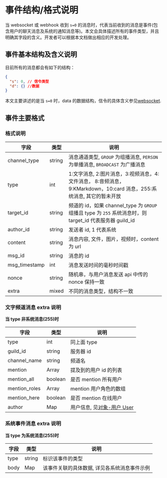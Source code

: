 # 事件结构/格式说明

当 websocket 或 webhook 收到 `s=0` 的消息时，代表当前收到的消息是事件(包含用户的聊天消息及系统的通知消息等)。本文会具体描述所有的事件类型，并且明确其字段的含义。开发者可以根据本文档做出相应的开发处理。

## 事件基本结构及含义说明

目前所有的消息都会有如下的结构：

```json
{
  "s": 0, // 信令类型
  "d": {} //数据
}
```

本文主要讲述的是当 `s=0` 时，data 的数据结构，信令的具体含义参见[websocket](https://developer.kaiheila.cn/doc/websocket).

## 事件主要格式

### 格式说明

| 字段          | 类型   | 说明                                                                                 |
| ------------- | ------ |------------------------------------------------------------------------------------|
| channel_type  | string | 消息通道类型, `GROUP` 为组播消息, `PERSON` 为单播消息, `BROADCAST` 为广播消息                           |
| type          | int    | 1:文字消息, 2:图片消息，3:视频消息，4:文件消息， 8:音频消息，9:KMarkdown，10:card 消息，255:系统消息, 其它的暂未开放      |
| target_id     | string | 频道的 id，如果 channel_type 为 `GROUP` 组播且 type 为 `255` 系统消息时，则 target_id 代表服务器 guild_id |
| author_id     | string | 发送者 id, 1 代表系统                                                                     |
| content       | string | 消息内容, 文件，图片，视频时，content 为 url                                                      |
| msg_id        | string | 消息的 id                                                                             |
| msg_timestamp | int    | 消息发送时间的毫秒时间戳                                                                       |
| nonce         | string | 随机串，与用户消息发送 api 中传的 nonce 保持一致                                                     |
| extra         | mixed  | 不同的消息类型，结构不一致                                                                      |

### 文字频道消息 extra 说明

**当 type 非系统消息(255)时**

| 字段          | 类型    | 说明                                                                             |
| ------------- | ------- | -------------------------------------------------------------------------------- |
| type          | int     | 同上面 type                                                                      |
| guild_id      | string  | 服务器 id                                                                        |
| channel_name  | string  | 频道名                                                                           |
| mention       | Array   | 提及到的用户 id 的列表                                                           |
| mention_all   | boolean | 是否 mention 所有用户                                                            |
| mention_roles | Array   | mention 用户角色的数组                                                           |
| mention_here  | boolean | 是否 mention 在线用户                                                            |
| author        | Map     | 用户信息, 见[对象-用户 User](https://developer.kaiheila.cn/doc/objects#用户User) |

### 系统事件消息 extra 说明

**当 type 为系统消息(255)时**

| 字段 | 类型   | 说明                                         |
| ---- | ------ | -------------------------------------------- |
| type | string | 标识该事件的类型                             |
| body | Map    | 该事件关联的具体数据, 详见各系统消息事件示例 |
